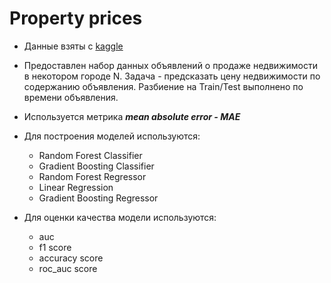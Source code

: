 # Property prices
+ Данные взяты с [kaggle](https://www.kaggle.com/c/introml-2020-property-prices/data)

+ Предоставлен набор данных объявлений о продаже недвижимости в некотором городе N. Задача - предсказать цену недвижимости по содержанию объявления. 
Разбиение на Train/Test выполнено по времени объявления.

+ Используется метрика ***mean absolute error - MAE***

+ Для построения моделей используются: 
    + Random Forest Classifier
    + Gradient Boosting Classifier 
    + Random Forest Regressor
    + Linear Regression
    + Gradient Boosting Regressor

+ Для оценки качества модели используются: 
    + auc
    + f1 score
    + accuracy score 
    + roc_auc score

